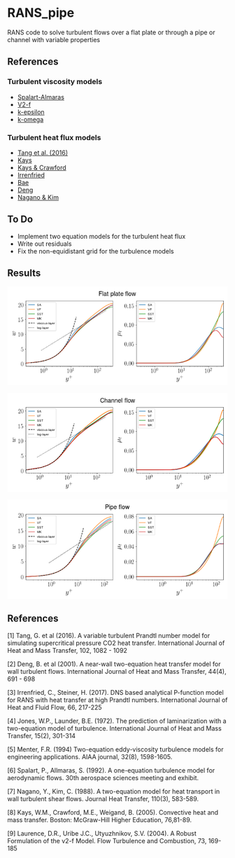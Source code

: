 # RANS_pipe
RANS code to solve turbulent flows over a flat plate or through a pipe or channel with variable properties

## References 
### Turbulent viscosity models
* [Spalart-Almaras](https://arc.aiaa.org/doi/pdf/10.2514/6.1992-439)
* [V2-f]()
* [k-epsilon](https://www.sciencedirect.com/science/article/pii/0017931072900762)
* [k-omega](https://arc.aiaa.org/doi/abs/10.2514/3.12149)

### Turbulent heat flux models
* [Tang et al. (2016)](https://www.sciencedirect.com/science/article/pii/S0017931016300734#b0205) 
* [Kays](https://www.sciencedirect.com/science/article/pii/S0017931016300734#b0205) 
* [Kays & Crawford](https://www.sciencedirect.com/science/article/pii/S0017931016300734#b0205)
* [Irrenfried](https://www.sciencedirect.com/science/article/pii/S0142727X17304083?via%3Dihub)
* [Bae](https://www.infona.pl/resource/bwmeta1.element.elsevier-e6af3d8b-9871-32d3-a9f6-4972a82f5f76)
* [Deng](https://www.sciencedirect.com/science/article/abs/pii/S0017931000001319)
* [Nagano & Kim](https://asmedigitalcollection.asme.org/heattransfer/article-abstract/110/3/583/382763/A-Two-Equation-Model-for-Heat-Transport-in-Wall?redirectedFrom=fulltext)
## To Do
* Implement two equation models for the turbulent heat flux
* Write out residuals
* Fix the non-equidistant grid for the turbulence models


## Results
<img src="https://github.com/Fluid-Dynamics-Of-Energy-Systems-Team/RANS_pipe/raw/clean/notebooks/bl.png"
     style="float: center; margin-right: 10px;" />
     
<img src="https://github.com/Fluid-Dynamics-Of-Energy-Systems-Team/RANS_pipe/raw/clean/notebooks/channel.png"
     style="float: center; margin-right: 10px;" />
     
<img src="https://github.com/Fluid-Dynamics-Of-Energy-Systems-Team/RANS_pipe/raw/clean/notebooks/pipe.png"
     style="float: center; margin-right: 10px;" />

## References
<a id="1">[1]</a> 
Tang, G. et al (2016).
A variable turbulent Prandtl number model for simulating supercritical pressure CO2 heat transfer.
International Journal of Heat and Mass Transfer, 102, 1082 - 1092

<a id="2">[2]</a> 
Deng, B. et al (2001).
A near-wall two-equation heat transfer model for wall turbulent flows.
International Journal of Heat and Mass Transfer, 44(4), 691 - 698

<a id="3">[3]</a> 
Irrenfried, C., Steiner, H. (2017).
DNS based analytical P-function model for RANS with heat transfer at high Prandtl numbers.
International Journal of Heat and Fluid Flow, 66, 217-225

<a id="4">[4]</a> 
Jones, W.P., Launder, B.E. (1972).
The prediction of laminarization with a two-equation model of turbulence.
International Journal of Heat and Mass Transfer, 15(2), 301-314

<a id="5">[5]</a> 
Menter, F.R. (1994) 
Two-equation eddy-viscosity turbulence models for engineering applications. 
AIAA journal, 32(8), 1598-1605.

<a id="6">[6]</a> 
Spalart, P., Allmaras, S. (1992).
A one-equation turbulence model for aerodynamic flows.
30th aerospace sciences meeting and exhibit. 

<a id="7">[7]</a>
Nagano, Y., Kim, C. (1988).
A two-equation model for heat transport in wall turbulent shear flows. 
Journal Heat Transfer, 110(3), 583-589.

<a id="8">[8]</a>
Kays, W.M., Crawford, M.E., Weigand, B. (2005). 
Convective heat and mass transfer. 
Boston: McGraw-Hill Higher Education, 76,81-89. 

<a id="9">[9]</a>
Laurence, D.R., Uribe J.C., Utyuzhnikov, S.V. (2004). 
A Robust Formulation of the v2-f Model. 
Flow Turbulence and Combustion, 73, 169-185
